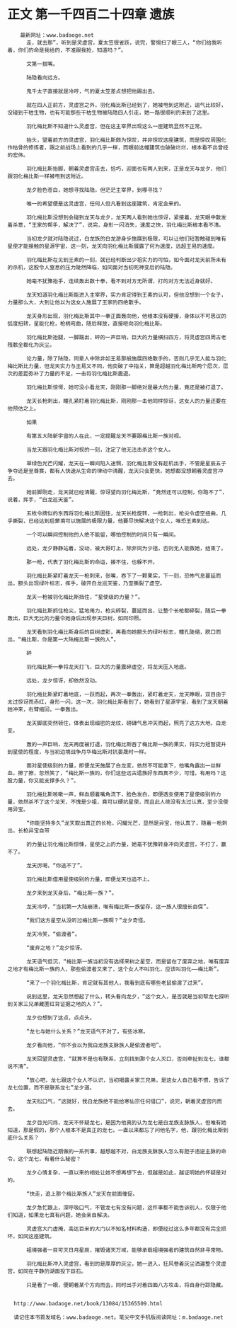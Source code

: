 # 正文 第一千四百二十四章 遗族
        最新网址：www.badaoge.net
          走，就去那”，听到是灵虚宫，夏太笠很雀跃，说完，警惕扫了眼三人，“你们给我听着，你们的命是我给的，不准跟我抢，知道吗？”。
      
          文第一抿嘴。
      
          陆隐看向远方。
      
          鬼千太子直接就是冷哼，气的夏太笠差点想把他踢出去。
      
          就在四人正前方，灵虚宫之外，羽化梅比斯已经到了，她被甩到这附近，运气比较好，没碰到干枯生物，也有可能那些干枯生物被陆隐四人引走，她一路很顺利的来到了这里。
      
          羽化梅比斯不知道什么灵虚宫，但在这主宰界出现这么一座建筑显然不正常。
      
          抬头，望着前方的灵虚宫，羽化梅比斯颇为惊叹，并非惊叹这座建筑，而是惊叹周围化作枯骨的修炼者，跟之前战场上看到的几乎一样，而眼前这幢建筑也破破烂烂，根本看不出曾经的宏伟。
      
          羽化梅比斯抬脚，朝着灵虚宫走去，恰巧，迎面也有两人到来，正是龙天与龙夕，他们跟羽化梅比斯一样被甩到这附近。
      
          龙夕脸色苍白，她想寻找陆隐，但茫茫主宰界，到哪寻找？
      
          唯一的希望便是这灵虚宫，任何人但凡看到这座建筑，肯定会来的。
      
          羽化梅比斯没想到会碰到龙天与龙夕，龙天两人看到她也惊讶，紧接着，龙天眼中散发着杀意，“王家的帮手，解决了”，说完，身形一闪消失，速度之快，羽化梅比斯根本看不清。
      
          当初龙夕就对陆隐说过，白龙族的白龙游身步施展到极限，可以让他们短暂触碰到唯有星使才能接触的星源宇宙，这一刻，龙天向羽化梅比斯展露了何为速度，远超王易的速度。
      
          羽化梅比斯在见到王素的一刻，就已经判断出少祖实力的可怕，如今面对龙天前所未有的杀机，这股令人窒息的压力陡然降临，如同面对当初死神变后的陆隐。
      
          她毫不犹豫抬手，连续轰出数十拳，看不到对方无所谓，打的对方无法近身就好。
      
          龙天知道羽化梅比斯能进入主宰界，实力肯定得到王素的认可，但他没想到一个女子，力量那么大，大到让他以为这女人施展了王家的四绝散手。
      
          龙天身形出现，羽化梅比斯其中一拳正面轰向他，他根本没有硬接，身体以不可思议的弧度扭转，星能化枪，枪柄弯曲，随后释放，直接咂向羽化梅比斯。
      
          羽化梅比斯抬腿，一脚踹出，砰的一声巨响，巨大的力量横扫四方，将灵虚宫四周古老残骸全都化为灰尘。
      
          论力量，除了陆隐，同辈人中除非如王易那般施展四绝散手的，否则几乎无人能与羽化梅比斯比力量，但龙天实力与王易又不同，他突破了中指关，算是超越羽化梅比斯两个层次，层次的差距弥补了力量的不足，一击将羽化梅比斯震退。
      
          羽化梅比斯惊愕，她可没小看龙天，刚刚那一脚绝对是最大的力量，竟还是被打退了。
      
          龙天长枪刺出，瞳孔紧盯着羽化梅比斯，刚刚那一击他同样惊讶，这女人的力量还要在他预估之上。
      
          如果
      
          有第五大陆新宇宙的人在此，一定提醒龙天不要跟梅比斯一族对视。
      
          当龙天跟羽化梅比斯对视的一刻，注定了他无法击杀这个女人。
      
          翠绿色光芒闪耀，龙天在一瞬间陷入迷惘，羽化梅比斯没有趁机出手，不管是星辰五子争夺还是至尊赛，都有人快速从生命的律动中清醒，龙天只会更快，她想都没想朝着灵虚宫冲去。
      
          她前脚刚走，龙天就已经清醒，惊讶望向羽化梅比斯，“竟然还可以控制，你跑不了”，说着，挥手，“白龙巡天鉴”。
      
          五枚令牌似的东西将羽化梅比斯困住，龙天长枪旋转，一枪刺出，枪尖令虚空扭曲，几乎撕裂，已经达到启蒙境可以施展的极限力量，他要尽快解决这个女人，唯恐王素到达。
      
          一个可以瞬间控制他的人绝不能留，哪怕控制的时间只有一瞬间。
      
          远处，龙夕静静站着，没动，被大哥盯上，除非同为少祖，否则无人能救她，结束了。
      
          那一枪，代表了羽化梅比斯的命运，接不住，也躲不开。
      
          羽化梅比斯紧盯着龙天一枪刺来，张嘴，吞下了一颗果实，下一刻，恐怖气息蔓延而出，额头出现绿叶标志，挥手，破开白龙巡天鉴，乃至撕裂了虚空。
      
          龙天一枪被羽化梅比斯挡住，“星使级的力量？”。
      
          羽化梅比斯抓住枪尖，猛地用力，枪尖碎裂，蔓延而出，让整个长枪都碎裂，随后一拳轰出，巨大无比的力量令她身后出现参天巨树，如同印照。
      
          龙天看到羽化梅比斯身后的巨树虚影，再看向她额头的绿叶标志，瞳孔陡缩，脱口而出，“梅比斯，你是第一大陆梅比斯一族的人”。
      
          砰
      
          羽化梅比斯一拳将龙天打飞，巨大的力量震碎虚空，将龙天压入地底。
      
          远处，龙夕惊讶，却依然没动。
      
          羽化梅比斯紧盯着地底，一跃而起，再次一拳轰出，紧盯着龙天，龙天睁眼，双目由于太过惊讶而赤红，身形一闪，这一次，羽化梅比斯看到了，她看到了星源宇宙，看到了龙天朝着她冲来，右臂缩回，一拳轰出。
      
          龙天脚底突然顿住，体表出现细密的龙纹，磅礴气息冲天而起，照亮了这方大地，白龙变。
      
          轰的一声巨响，龙天再度被打退，羽化梅比斯吞了梅比斯一族的果实，将实力短暂提升到星使的程度，与当初边境战争月华梅比斯对抗晏晟时一样。
      
          面对星使级别的力量，即便龙天施展了白龙变，依然不可能拿下，他嘴角露出一丝鲜血，擦了擦，忽然笑了，“梅比斯一族的，你们这些远古遗族好东西真不少，可惜，有用吗？这股力量，你又能支撑多久？”。
      
          羽化梅比斯咳嗽一声，鲜血顺着嘴角流下，脸色发白，即便透支使用了星使级别的力量，依然杀不了这个龙天，不愧是少祖，竟可以硬抗星使，而且此人绝没有太过认真，至少没使用异宝。
      
          “你能坚持多久”龙天取出真正的长枪，闪耀光芒，显然是异宝，他认真了，随着一枪刺出，长枪异宝自带
      
          的力量让羽化梅比斯惊悚，星使之上的力量，她毫不犹豫转身冲向灵虚宫，不打了，赢不了。
      
          龙天厉喝，“你逃不了”。
      
          羽化梅比斯借用星使级别的力量，即便龙天也追不上。
      
          龙夕来到龙天身后，“梅比斯一族？”。
      
          龙天冷哼，“当初第一大陆崩溃，唯有梅比斯一族留存，这一族人很擅长自保”。
      
          “我们这方星空从没听过梅比斯一族啊？”龙夕奇怪。
      
          龙天冷笑，“偷渡者”。
      
          “废弃之地？”龙夕惊讶。
      
          龙天语气低沉，“梅比斯一族当初没有选择来树之星空，而是留在了废弃之地，唯有废弃之地才有梅比斯一族的人，那些偷渡者又来了，这个女人不叫羽化，应该叫羽化——梅比斯”。
      
          “来了一个羽化梅比斯，肯定就有其他人，我看到底有哪些老鼠偷渡了过来”。
      
          说到这里，龙天忽然想起了什么，转头看向龙夕，“这个女人，是否就是当初帮龙七探听到关家三兄弟藏匿红背证据之地的人？”。
      
          龙夕也想到了这点，点点头。
      
          “龙七与她什么关系？”龙天语气不对了，有些冰寒。
      
          龙夕看向他，“你不会以为我白龙族支脉族人是偷渡者吧”。
      
          龙天回望灵虚宫，“就算不是也有联系，立刻找到那个女人灭口，否则牵扯到龙七，谁都说不清”。
      
          “放心吧，龙七跟这个女人不认识，当初揭露关家三兄弟，是这女人自己看不惯，告诉了龙七位置，而不是联系龙七”龙夕道。
      
          龙天松口气，“这就好，我白龙族绝不能给寒仙宗任何借口”，说完，朝着灵虚宫内而去。
      
          龙夕目光闪烁，龙天不怀疑龙七，是因为他真的认为龙七是白龙族支脉族人，但唯有她知道，那是假的，那个人根本不是真正的龙七，一直以来都忘了问他名字，他，跟羽化梅比斯到底什么关系？
      
          联想起陆隐近期做的一系列事，越想越不对，白龙族支脉族人怎么有胆子违逆主脉的命令，这个龙七，有着什么秘密？
      
          龙夕心情复杂，一直以来的相处让她不想再想下去，但越是如此，越证明她的怀疑是对的。
      
          “快走，追上那个梅比斯族人”龙天在前面催促。
      
          龙夕急忙跟上，深呼吸口气，不管龙七有没有问题，这件事都不能告诉别人，仅限于他们知道，如果龙七真有问题，她会亲自解决。
      
          灵虚宫大门虚掩，高达百米的大门以不知名材料构造，即便经过这么多年都没有完全损坏，如同这座建筑。
      
          祖境强者一目可灭日月星辰，摧毁诸天万域，能够承载祖境强者的建筑自然非寻常物。
      
          羽化梅比斯冲入灵虚宫，看到的是厚厚的灰尘，她一进入，狂风卷着灰尘洒遍整个灵虚宫，如同在平静的湖面投下巨石。
      
          只是看了一眼，便朝着某个方向而去，同时出手对着四面八方攻击，将自身行踪隐藏。
      
      
      http://www.badaoge.net/book/13084/15365509.html
      
      请记住本书首发域名：www.badaoge.net。笔尖中文手机版阅读网址：m.badaoge.net